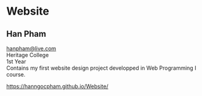 # Website
## Han Pham
hanpham@live.com
<br>Heritage College
<br>1st Year
<br>Contains my first website design project developped in Web Programming I course.

https://hanngocpham.github.io/Website/

